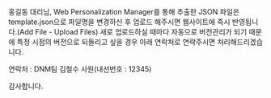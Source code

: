 홍길동 대리님, Web Personalization Manager를 통해 추출한 JSON 파일은 template.json으로
파일명을 변경하신 후 업로드 해주시면 웹사이트에 즉시 반영됩니다.(Add File - Upload Files)
새로 업로드하실 때마다 자동으로 버전관리가 되기 때문에 특정 시점의 버전으로 되돌리고 싶을 경우 
아래 연락처로 연락주시면 처리해드리겠습니다.

연락처 : DNM팀 김철수 사원(내선번호 : 12345) 

감사합니다.
